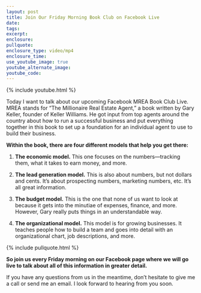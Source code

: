 ```yaml
---
layout: post
title: Join Our Friday Morning Book Club on Facebook Live
date:
tags:
excerpt:
enclosure:
pullquote:
enclosure_type: video/mp4
enclosure_time:
use_youtube_image: true
youtube_alternate_image:
youtube_code:
---
```


{% include youtube.html %}

Today I want to talk about our upcoming Facebook MREA Book Club Live. MREA stands for “The Millionaire Real Estate Agent,” a book written by Gary Keller, founder of Keller Williams. He got input from top agents around the country about how to run a successful business and put everything together in this book to set up a foundation for an individual agent to use to build their business.

**Within the book, there are four different models that help you get there:**

1. **The economic model.** This one focuses on the numbers—tracking them, what it takes to earn money, and more.

2. **The lead generation model.** This is also about numbers, but not dollars and cents. It’s about prospecting numbers, marketing numbers, etc. It’s all great information.

3. **The budget model.** This is the one that none of us want to look at because it gets into the minutiae of expenses, finance, and more. However, Gary really puts things in an understandable way.

4. **The organizational model.** This model is for growing businesses. It teaches people how to build a team and goes into detail with an organizational chart, job descriptions, and more.

{% include pullquote.html %}

**So join us every Friday morning on our Facebook page where we will go live to talk about all of this information in greater detail.**

If you have any questions from us in the meantime, don’t hesitate to give me a call or send me an email. I look forward to hearing from you soon.

&nbsp;
